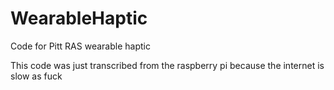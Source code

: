 # WearableHaptic
Code for Pitt RAS wearable haptic

This code was just transcribed from the raspberry pi because the internet is slow as fuck